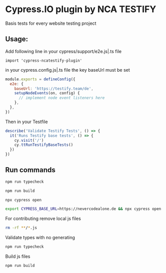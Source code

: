 # Cypress.IO plugin by NCA TESTIFY

Basis tests for every website testing project

## Usage:

Add following line in your cypress/support/e2e.js|.ts file

`import 'cypress-ncatestify-plugin'`

in your cypress.config.js|.ts file the key baseUrl must be set

```js
module.exports = defineConfig({
  e2e: {
    baseUrl: 'https://testify.team/de',
    setupNodeEvents(on, config) {
      // implement node event listeners here
    },
  },
})
```

Then in your Testfile

```js
describe('Validate Testify Tests', () => {
  it('Runs Testify base tests', () => {
    cy.visit('/')
    cy.ttRunTestifyBaseTests()
  })
})
```

## Run commands

```bash
npm run typecheck
```

```bash
npm run build
```

```bash
npx cypress open
```

```bash
export CYPRESS_BASE_URL=https://nevercodealone.de && npx cypress open
```

For contributing remove local js files

```bash
rm -rf **/*.js
```

Validate types with no generating

```bash
npm run typecheck
```

Build js files

```bash
npm run build
```
